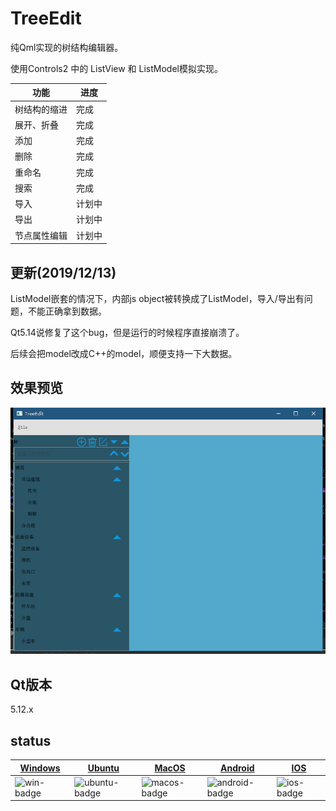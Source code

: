 # TreeEdit

纯Qml实现的树结构编辑器。

使用Controls2 中的 ListView 和 ListModel模拟实现。

|功能|进度|
|--|--|
|树结构的缩进|完成|
|展开、折叠|完成|
|添加|完成|
|删除|完成|
|重命名|完成|
|搜索|完成|
|导入|计划中|
|导出|计划中|
|节点属性编辑|计划中|

## 更新(2019/12/13)

ListModel嵌套的情况下，内部js object被转换成了ListModel，导入/导出有问题，不能正确拿到数据。

Qt5.14说修复了这个bug，但是运行的时候程序直接崩溃了。

后续会把model改成C++的model，顺便支持一下大数据。

## 效果预览

![](preview.png)
## Qt版本

5.12.x

## status

| [Windows][win-link]| [Ubuntu][ubuntu-link]|[MacOS][macos-link]|[Android][android-link]|[IOS][ios-link]|
|---------------|---------------|-----------------|-----------------|----------------|
| ![win-badge]  | ![ubuntu-badge]      | ![macos-badge] |![android-badge]   |![ios-badge]   |


[win-link]: https://github.com/JaredTao/TreeEdit/actions?query=workflow%3AWindows "WindowsAction"
[win-badge]: https://github.com/JaredTao/TreeEdit/workflows/Windows/badge.svg  "Windows"

[ubuntu-link]: https://github.com/JaredTao/TreeEdit/actions?query=workflow%3AUbuntu "UbuntuAction"
[ubuntu-badge]: https://github.com/JaredTao/TreeEdit/workflows/Ubuntu/badge.svg "Ubuntu"

[macos-link]: https://github.com/JaredTao/TreeEdit/actions?query=workflow%3AMacOS "MacOSAction"
[macos-badge]: https://github.com/JaredTao/TreeEdit/workflows/MacOS/badge.svg "MacOS"

[android-link]: https://github.com/JaredTao/TreeEdit/actions?query=workflow%3AAndroid "AndroidAction"
[android-badge]: https://github.com/JaredTao/TreeEdit/workflows/Android/badge.svg "Android"

[ios-link]: https://github.com/JaredTao/TreeEdit/actions?query=workflow%3AIOS "IOSAction"
[ios-badge]: https://github.com/JaredTao/TreeEdit/workflows/IOS/badge.svg "IOS"
